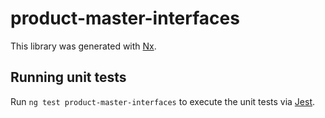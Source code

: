 # product-master-interfaces

This library was generated with [Nx](https://nx.dev).

## Running unit tests

Run `ng test product-master-interfaces` to execute the unit tests via [Jest](https://jestjs.io).
